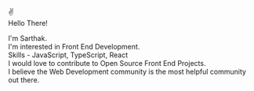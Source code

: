 ✌<br>Hello There!

I'm Sarthak.</br> I'm interested in Front End Development.<br>
Skills - JavaScript, TypeScript, React<br>
I would love to contribute to Open Source Front End Projects.<br>
I believe the Web Development community is the most helpful community out there.


<!---
sarthakmalik0810/sarthakmalik0810 is a ✨ special ✨ repository because its `README.md` (this file) appears on your GitHub profile.
You can click the Preview link to take a look at your changes.
--->
